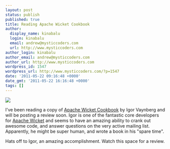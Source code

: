 ```yaml
---
layout: post
status: publish
published: true
title: Reading Apache Wicket Cookbook
author:
  display_name: kinabalu
  login: kinabalu
  email: andrew@mysticcoders.com
  url: http://www.mysticcoders.com
author_login: kinabalu
author_email: andrew@mysticcoders.com
author_url: http://www.mysticcoders.com
wordpress_id: 1547
wordpress_url: http://www.mysticcoders.com/?p=1547
date: '2011-05-22 09:16:48 +0000'
date_gmt: '2011-05-22 16:16:48 +0000'
tags: []
---
```

<p><a href="http://www.packtpub.com/apache-wicket-cookbook/book" target="_blank"><img src="http://www.mysticcoders.com/wp-content/uploads/2011/05/Apache-Wicket.png" border="0" /></a></p>
<p>I've been reading a copy of <a href="http://www.packtpub.com/apache-wicket-cookbook/book">Apache Wicket Cookbook</a> by Igor Vaynberg and will be posting a review soon.  Igor is one of the fantastic core developers for <a href="http://wicket.apache.org" target="_blank">Apache Wicket</a> and seems to have an amazing ability to crank out awesome code, and answer questions on the very active mailing list.  Apparently, he might be super human, and wrote a book in his "spare time".</p>
<p>Hats off to Igor, an amazing accomplishment.  Watch this space for a review.</p>
